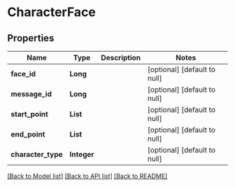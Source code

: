 # CharacterFace
## Properties

| Name | Type | Description | Notes |
|------------ | ------------- | ------------- | -------------|
| **face\_id** | **Long** |  | [optional] [default to null] |
| **message\_id** | **Long** |  | [optional] [default to null] |
| **start\_point** | **List** |  | [optional] [default to null] |
| **end\_point** | **List** |  | [optional] [default to null] |
| **character\_type** | **Integer** |  | [optional] [default to null] |

[[Back to Model list]](../README.md#documentation-for-models) [[Back to API list]](../README.md#documentation-for-api-endpoints) [[Back to README]](../README.md)

